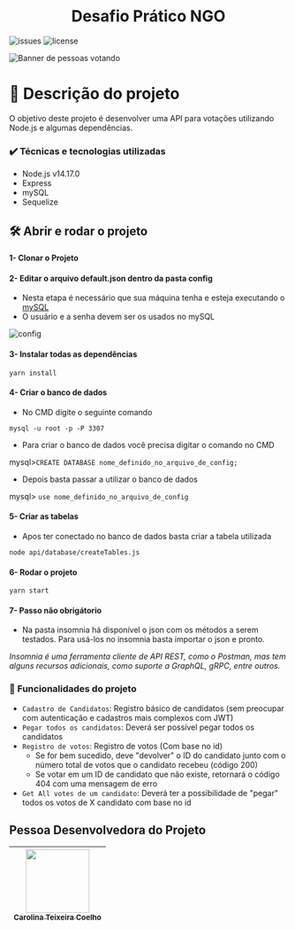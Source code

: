 

<h1 align="center"> Desafio Prático NGO </h1>

![issues](https://img.shields.io/github/issues/caroolt/desafiopraticoNGO?color=red) ![license](https://img.shields.io/github/license/caroolt/desafiopraticoNGO)

![Banner de pessoas votando](https://user-images.githubusercontent.com/82682093/156283363-a3c602e7-b249-4b8e-ad9f-bf3928ec5378.png)

# 🎉 Descrição do projeto
O objetivo deste projeto é desenvolver uma API para votações utilizando Node.js e algumas dependências.

### ✔️ Técnicas e tecnologias utilizadas
- Node.js v14.17.0
- Express
- mySQL
- Sequelize

## 🛠️ Abrir e rodar o projeto
#### 1- Clonar o Projeto
#### 2- Editar o arquivo default.json dentro da pasta config
 - Nesta etapa é necessário que sua máquina tenha e esteja executando o [mySQL](https://dev.mysql.com/downloads/)
 - O usuário e a senha devem ser os usados no mySQL
 
  ![config](https://user-images.githubusercontent.com/82682093/156618162-2c8e5237-d657-4c5a-a0e5-46461bb20a62.png)

#### 3- Instalar todas as dependências
   `yarn install`
   
#### 4- Criar o banco de dados
  - No CMD digite o seguinte comando
  
  `mysql -u root -p -P 3307`
 
  - Para criar o banco de dados você precisa digitar o comando no CMD
  
  mysql>`CREATE DATABASE nome_definido_no_arquivo_de_config;`
  
  - Depois basta passar a utilizar o banco de dados
  
  mysql> `use nome_definido_no_arquivo_de_config`

#### 5- Criar as tabelas
  - Apos ter conectado no banco de dados basta criar a tabela utilizada
  
  `node api/database/createTables.js`

#### 6- Rodar o projeto 
   `yarn start`
 
#### 7- Passo não obrigátorio
   - Na pasta insomnia há disponível o json com os métodos a serem testados. Para usá-los no insomnia basta importar o json e pronto.
   
   _Insomnia é uma ferramenta cliente de API REST, como o Postman, mas tem alguns recursos adicionais, como suporte a GraphQL, gRPC, entre outros._
### :hammer: Funcionalidades do projeto

- `Cadastro de Candidatos`: Registro básico de candidatos (sem preocupar com autenticação e cadastros mais complexos com JWT)
- `Pegar todos os candidatos`: Deverá ser possível pegar todos os candidatos
- `Registro de votos`: Registro de votos (Com base no id)
  - Se for bem sucedido, deve "devolver" o ID do candidato junto com o número total de votos que o candidato recebeu (código 200)
  - Se votar em um ID de candidato que não existe, retornará o código 404 com uma mensagem de erro
- `Get All votes de um candidato`:  Deverá ter a possibilidade de "pegar" todos os votos de X candidato com base no id

## Pessoa Desenvolvedora do Projeto

| [<img src="https://avatars.githubusercontent.com/u/82682093?s=400&u=0a46c06b6a1ae04f7acf2f2162187b1a7e4d5d53&v=4" width=115><br><sub>Carolina Teixeira Coelho</sub>](https://github.com/caroolt) | 
| :---: |
